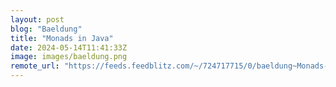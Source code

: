 ```yaml
---
layout: post
blog: "Baeldung"
title: "Monads in Java"
date: 2024-05-14T11:41:33Z
image: images/baeldung.png
remote_url: "https://feeds.feedblitz.com/~/724717715/0/baeldung~Monads-in-Java"
---
```


